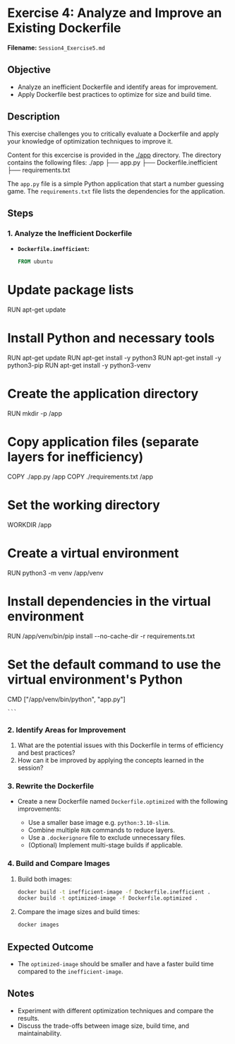 # Exercise 4: Analyze and Improve an Existing Dockerfile


**Filename:** `Session4_Exercise5.md`

## Objective

* Analyze an inefficient Dockerfile and identify areas for improvement.
* Apply Dockerfile best practices to optimize for size and build time.

## Description

This exercise challenges you to critically evaluate a Dockerfile and apply your knowledge of optimization techniques to improve it.

Content for this excercise is provided in the [./app](./app/) directory. The directory contains the following files:
./app
    ├── app.py
    ├── Dockerfile.inefficient
    ├── requirements.txt

The `app.py` file is a simple Python application that start a number guessing game. The `requirements.txt` file lists the dependencies for the application.

## Steps

### 1. Analyze the Inefficient Dockerfile

*   **`Dockerfile.inefficient`:**

    ```dockerfile
    FROM ubuntu

# Update package lists
RUN apt-get update

# Install Python and necessary tools
RUN apt-get update
RUN apt-get install -y python3
RUN apt-get install -y python3-pip
RUN apt-get install -y python3-venv

# Create the application directory
RUN mkdir -p /app

# Copy application files (separate layers for inefficiency)
COPY ./app.py /app
COPY ./requirements.txt /app

# Set the working directory
WORKDIR /app

# Create a virtual environment
RUN python3 -m venv /app/venv

# Install dependencies in the virtual environment
RUN /app/venv/bin/pip install --no-cache-dir -r requirements.txt

# Set the default command to use the virtual environment's Python
CMD ["/app/venv/bin/python", "app.py"]

    ```

### 2. Identify Areas for Improvement

1.  What are the potential issues with this Dockerfile in terms of efficiency and best practices?
2.  How can it be improved by applying the concepts learned in the session?

### 3. Rewrite the Dockerfile

*   Create a new Dockerfile named `Dockerfile.optimized` with the following improvements:

    *   Use a smaller base image e.g. `python:3.10-slim`.
    *   Combine multiple `RUN` commands to reduce layers.
    *   Use a `.dockerignore` file to exclude unnecessary files.
    *   (Optional) Implement multi-stage builds if applicable.


### 4. Build and Compare Images

1.  Build both images:

    ```bash
    docker build -t inefficient-image -f Dockerfile.inefficient .
    docker build -t optimized-image -f Dockerfile.optimized .
    ```

2.  Compare the image sizes and build times:

    ```bash
    docker images
    ```

## Expected Outcome

*   The `optimized-image` should be smaller and have a faster build time compared to the `inefficient-image`.

## Notes

*   Experiment with different optimization techniques and compare the results.
*   Discuss the trade-offs between image size, build time, and maintainability.